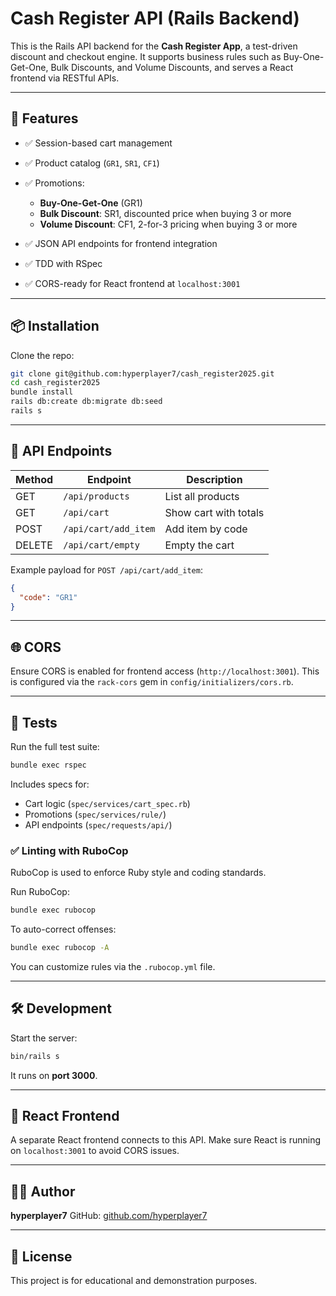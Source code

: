 # Cash Register API (Rails Backend)

This is the Rails API backend for the **Cash Register App**, a test-driven discount and checkout engine. It supports business rules such as Buy-One-Get-One, Bulk Discounts, and Volume Discounts, and serves a React frontend via RESTful APIs.

---

## 🚀 Features

* ✅ Session-based cart management
* ✅ Product catalog (`GR1`, `SR1`, `CF1`)
* ✅ Promotions:

  * **Buy-One-Get-One** (GR1)
  * **Bulk Discount**: SR1, discounted price when buying 3 or more
  * **Volume Discount**: CF1, 2-for-3 pricing when buying 3 or more
* ✅ JSON API endpoints for frontend integration
* ✅ TDD with RSpec
* ✅ CORS-ready for React frontend at `localhost:3001`

---

## 📦 Installation

Clone the repo:

```bash
git clone git@github.com:hyperplayer7/cash_register2025.git
cd cash_register2025
bundle install
rails db:create db:migrate db:seed
rails s
```
---

## 🔌 API Endpoints

| Method | Endpoint             | Description           |
| ------ | -------------------- | --------------------- |
| GET    | `/api/products`      | List all products     |
| GET    | `/api/cart`          | Show cart with totals |
| POST   | `/api/cart/add_item` | Add item by code      |
| DELETE | `/api/cart/empty`    | Empty the cart        |

Example payload for `POST /api/cart/add_item`:

```json
{
  "code": "GR1"
}
```

---

## 🌐 CORS

Ensure CORS is enabled for frontend access (`http://localhost:3001`). This is configured via the `rack-cors` gem in `config/initializers/cors.rb`.

---

## 🧪 Tests

Run the full test suite:

```bash
bundle exec rspec
```

Includes specs for:

* Cart logic (`spec/services/cart_spec.rb`)
* Promotions (`spec/services/rule/`)
* API endpoints (`spec/requests/api/`)

### ✅ Linting with RuboCop

RuboCop is used to enforce Ruby style and coding standards.

Run RuboCop:

```bash
bundle exec rubocop
```

To auto-correct offenses:

```bash
bundle exec rubocop -A
```

You can customize rules via the `.rubocop.yml` file.

---

## 🛠️ Development

Start the server:

```bash
bin/rails s
```

It runs on **port 3000**.

---

## 🧩 React Frontend

A separate React frontend connects to this API. Make sure React is running on `localhost:3001` to avoid CORS issues.

---

## 🧑‍💻 Author

**hyperplayer7**
GitHub: [github.com/hyperplayer7](https://github.com/hyperplayer7)

---

## 📄 License

This project is for educational and demonstration purposes.
